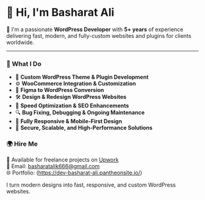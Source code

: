 # 👋 Hi, I'm Basharat Ali

🎯 I'm a passionate **WordPress Developer** with **5+ years** of experience delivering fast, modern, and fully-custom websites and plugins for clients worldwide.

---

### 💼 What I Do

- 🧩 **Custom WordPress Theme & Plugin Development**
- ⚙️ **WooCommerce Integration & Customization**
- 🎨 **Figma to WordPress Conversion**
- 🛠️ **Design & Redesign WordPress Websites**
- 🚀 **Speed Optimization & SEO Enhancements**
- 🔍 **Bug Fixing, Debugging & Ongoing Maintenance**
- 📱 **Fully Responsive & Mobile-First Design**
- 🔐 **Secure, Scalable, and High-Performance Solutions**

### 🌍 Hire Me

💼 Available for freelance projects on [Upwork](https://www.upwork.com/freelancers/~013796bd414785ddfc?viewMode=1)  
📧 Email: basharatalik666@gmail.com  
🌐 Portfolio: (https://dev-basharat-ali.pantheonsite.io/)



I turn modern designs into fast, responsive, and custom WordPress websites.
